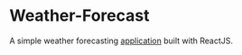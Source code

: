 # Weather-Forecast
A simple weather forecasting <a href="https://prabhash-varma.github.io/Weather-Forecast/">application</a> built with ReactJS.
